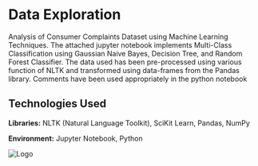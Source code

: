 # Data Exploration
Analysis of Consumer Complaints Dataset using Machine Learning Techniques. The attached jupyter notebook implements Multi-Class Classification using Gaussian Naive Bayes, Decision Tree, and Random Forest Classifier. The data used has been pre-processed using various function of NLTK and transformed using data-frames from the Pandas library. Comments have been used appropriately in the python notebook

## Technologies Used

**Libraries:** NLTK (Natural Language Toolkit), SciKit Learn, Pandas, NumPy

**Environment:** Jupyter Notebook, Python



![Logo](https://ritik123-demo-s3.s3.ap-south-1.amazonaws.com/Untitled+Diagram.jpg)

